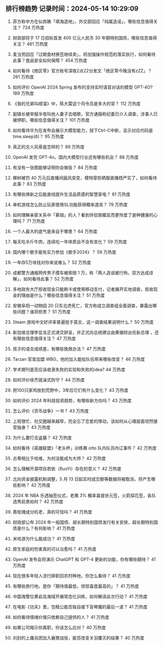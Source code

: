 
## 排行榜趋势 记录时间：2024-05-14 10:29:09
  
  1. 菲方称中方在仙宾礁「填海造地」，外交部回应「纯属造谣」，哪些信息值得关注？ 724 万热度
    
  2. 财政部将于 17 日招标首发 400 亿元人民币 30 年期特别国债，哪些信息值得关注？ 461 万热度
    
  3. 麦当劳回应「过期食材换签继续卖」，将加强操作规范的落实执行，如何看待此事？食品安全如何保障？ 454 万热度
    
  4. 如何看待《绝区零》官方账号深夜2点22分发文「绝区零今晚没有zZZ」？ 261 万热度
    
  5. 如何评价 OpenAI 2024 Spring 发布的支持实时语音对话的模型 GPT-4O? 189 万热度
    
  6. 《我的兄弟叫顺溜》中，陈大雷这个司令员是多大的官？ 112 万热度
    
  7. 副镇长被举报半夜叫他人妻子去唱歌，官方通报称纪委已介入调查，涉事人已被停职，哪些信息值得关注？ 101 万热度
    
  8. 如何看待华为在发布会展示大模型能力，按下Ctrl-C中断，显示对应代码是time.sleep(6)？ 95 万热度
    
  9. 真正的文人风骨是怎样的？ 89 万热度
    
  10. OpenAI 发完 GPT-4o，国内大模型行业还有哪些机会？ 88 万热度
    
  11. 有没有一张图能够证明你会做饭？ 84 万热度
    
  12. 椰树被罚 40 万元后直播间画风突变，模特穿防晒服直播捂严实了，如何看待此事？ 83 万热度
    
  13. 有哪些焕新之后能直线提升生活品质感的智慧家电？ 81 万热度
    
  14. 单机游戏怎么防止玩家使用SL功能获得概率道具？ 79 万热度
    
  15. 如何理解亲密关系中「慕弱」的人？看到伴侣倒霉反而更怜爱了是种健康的心理吗？ 71 万热度
    
  16. 一个人最大的底气是来自于哪里？ 64 万热度
    
  17. 每天吃半斤牛肉，连续吃一年体质会不会有变化？ 59 万热度
    
  18. 国内哪个歌手能有实力参加《歌手2024》？ 59 万热度
    
  19. 一年存5万块钱对你来说难么？ 52 万热度
    
  20. 成都警方通报网传男子摸车被索赔 1 万，称「两人造谣被行拘，双方达成谅解」，如何看待此事？ 52 万热度
    
  21. 多地政务大厅拒收现金只能刷卡或使用移动支付，记者展开实地调查，拒收现金的理由是什么？哪些信息值得关注？ 51 万热度
    
  22. 安徽阜阳一动物园 20 只东北虎死亡，官方称成立调查组全面调查，暴露出哪些问题？谁将担责？ 51 万热度
    
  23. Steam 游戏中文好评率普遍低于英文，这一调查结果说明什么？ 50 万热度
    
  24. 新加坡总理李显龙正式递交辞呈，并正式向总统建议由黄循财出任新总理 ，还有哪些信息值得关注？ 47 万热度
    
  25. 孩子的语文成绩差，有哪些挽救办法？ 47 万热度
    
  26. Tarzan 官宣加盟 WBG，他的加入能给队伍带来哪些改变？ 46 万热度
    
  27. 学术期刊是否应该收录失败的实验和失败的idea? 44 万热度
    
  28. 如何评价徐杰搓澡式防守？ 44 万热度
    
  29. 把100只家鸡放到荒野中，3年后它们有什么变化？ 43 万热度
    
  30. 如何评价 2024 年科技投资趋势，有哪些新方向吗？ 43 万热度
    
  31. 怎么评价《货币战争》一书？ 43 万热度
    
  32. 上班很忙、社交圈越来越窄，完全忘了恋爱的悸动，该如何从心理层面坦然接受独身？ 43 万热度
    
  33. 为什么要打击盗墓？ 42 万热度
    
  34. 如何看待《英雄联盟》「老头杯」训练赛 otto 队内队员内讧事件？ 42 万热度
    
  35. 古蒂相比于哈维，为何没能成为大师？ 42 万热度
    
  36. 怎么理解开源项目若依（RuoYi）存在的意义？ 42 万热度
    
  37. 北向资金披露机制调整，5 月 13 日起实时成交额等数据将被取消，将产生哪些影响？ 42 万热度
    
  38. 2024 年 NBA 乐透抽签仪式，老鹰 3% 概率喜提状元签，火箭探花签，各队选秀前景如何？ 42 万热度
    
  39. 靠玫瑰成分抗老，真的可信吗？ 41 万热度
    
  40. 财政部公布 2024 年一般国债、超长期特别国债发行有关安排，超长期特别国债是什么？有何影响？ 41 万热度
    
  41. 米哈游为什么能成功？ 41 万热度
    
  42. 原生家庭的伤害真的可以治愈吗？ 41 万热度
    
  43. OpenAI 发布会将演示 ChatGPT 和 GPT-4 更新的功能，你有哪些期待？ 41 万热度
    
  44. 现在很多年轻人流行辞职回农村种地，你怎么看待？ 41 万热度
    
  45. 有哪些旅行地，是你「期待值最低，但惊喜度最高的」？ 41 万热度
    
  46. 中国海警位黄岩岛海域开展常态化训练，如何解读此次行动？ 41 万热度
    
  47. 在电影《功夫》里，包租公能否独自接下盲琴魔的最后一波？ 41 万热度
    
  48. 如何看待情绪价值只依赖自己提供的人？ 41 万热度
    
  49. 如果公司暗示你离职，你该怎么应对？ 40 万热度
    
  50. 刘封的上庸兵团加入襄樊战役，能否改变关羽覆灭的结果？ 40 万热度
    